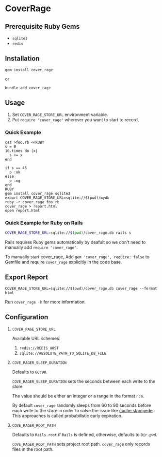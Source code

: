 # CoverRage

## Prerequisite Ruby Gems

- `sqlite3`
- `redis`

## Installation

```shell
gem install cover_rage
```

or

```shell
bundle add cover_rage
```

## Usage

1. Set `COVER_RAGE_STORE_URL` environment variable.
2. Put `require 'cover_rage'` wherever you want to start to record.

### Quick Example

```shell
cat >foo.rb <<RUBY
s = 0
10.times do |x|
  s += x
end

if s == 45
  p :ok
else
  p :ng
end
RUBY
gem install cover_rage sqlite3
export COVER_RAGE_STORE_URL=sqlite://$(pwd)/mydb
ruby -r cover_rage foo.rb
cover_rage > report.html
open report.html
```

### Quick Example for Ruby on Rails

```sh
COVER_RAGE_STORE_URL=sqlite://$(pwd)/cover_rage.db rails s
```

Rails requires Ruby gems automatically by deafult so we don't need to manually add `require 'cover_rage'`.

To manually start cover_rage, Add `gem 'cover_rage', require: false` to Gemfile and require `cover_rage` explicitly in the code base.

## Export Report

`COVER_RAGE_STORE_URL=sqlite://$(pwd)/cover_rage.db cover_rage --format html`

Run `cover_rage -h` for more information.

## Configuration

1. `COVER_RAGE_STORE_URL`

   Available URL schemes:

   1. `redis://REDIS_HOST`
   2. `sqlite://ABSOLUTE_PATH_TO_SQLITE_DB_FILE`

2. `COVE_RAGER_SLEEP_DURATION`

   Defaults to `60:90`.

   `COVE_RAGER_SLEEP_DURATION` sets the seconds between each write to the store.

   The value should be either an integer or a range in the format `n:m`.

   By default `cover_rage` randomly sleeps from 60 to 90 seconds before each write to the store in order to solve the issue like [cache stampede](https://en.wikipedia.org/wiki/Cache_stampede). This approaches is called probabilistic early expiration.

3. `COVE_RAGER_ROOT_PATH`

   Defaults to `Rails.root` if `Rails` is defined, otherwise, defaults to `Dir.pwd`.

   `COVE_RAGER_ROOT_PATH` sets project root path. `cover_rage` only records files in the root path.

